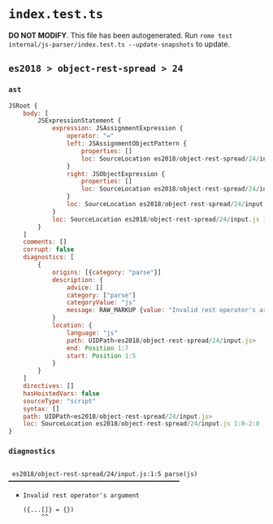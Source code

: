 # `index.test.ts`

**DO NOT MODIFY**. This file has been autogenerated. Run `rome test internal/js-parser/index.test.ts --update-snapshots` to update.

## `es2018 > object-rest-spread > 24`

### `ast`

```javascript
JSRoot {
	body: [
		JSExpressionStatement {
			expression: JSAssignmentExpression {
				operator: "="
				left: JSAssignmentObjectPattern {
					properties: []
					loc: SourceLocation es2018/object-rest-spread/24/input.js 1:1-1:8
				}
				right: JSObjectExpression {
					properties: []
					loc: SourceLocation es2018/object-rest-spread/24/input.js 1:11-1:13
				}
				loc: SourceLocation es2018/object-rest-spread/24/input.js 1:1-1:13
			}
			loc: SourceLocation es2018/object-rest-spread/24/input.js 1:0-1:14
		}
	]
	comments: []
	corrupt: false
	diagnostics: [
		{
			origins: [{category: "parse"}]
			description: {
				advice: []
				category: ["parse"]
				categoryValue: "js"
				message: RAW_MARKUP {value: "Invalid rest operator's argument"}
			}
			location: {
				language: "js"
				path: UIDPath<es2018/object-rest-spread/24/input.js>
				end: Position 1:7
				start: Position 1:5
			}
		}
	]
	directives: []
	hasHoistedVars: false
	sourceType: "script"
	syntax: []
	path: UIDPath<es2018/object-rest-spread/24/input.js>
	loc: SourceLocation es2018/object-rest-spread/24/input.js 1:0-2:0
}
```

### `diagnostics`

```

 es2018/object-rest-spread/24/input.js:1:5 parse(js) ━━━━━━━━━━━━━━━━━━━━━━━━━━━━━━━━━━━━━━━━━━━━━━━

  ✖ Invalid rest operator's argument

    ({...[]} = {})
         ^^


```
